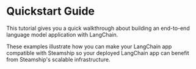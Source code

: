 
# Quickstart Guide

This tutorial gives you a quick walkthrough about building an end-to-end language model application with LangChain.



These examples illustrate how you can make your LangChain app compatible with Steamship 
so your deployed LangChain app can benefit from Steamship's scalable infrastructure.



